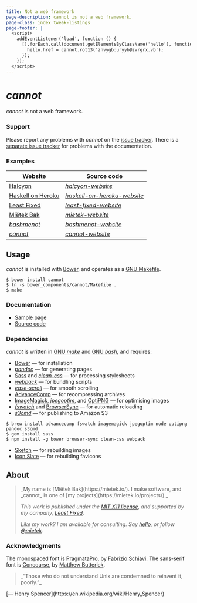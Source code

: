 ```yaml
---
title: Not a web framework
page-description: cannot is not a web framework.
page-class: index tweak-listings
page-footer: |
  <script>
    addEventListener('load', function () {
      [].forEach.call(document.getElementsByClassName('hello'), function (hello) {
        hello.href = cannot.rot13('znvygb:uryyb@zvrgrx.vb');
      });
    });
  </script>
---
```



_cannot_
========

_cannot_ is not a web framework.


### Support

Please report any problems with _cannot_ on the [issue tracker](https://github.com/mietek/cannot/issues/).  There is a [separate issue tracker](https://github.com/mietek/cannot-website/issues/) for problems with the documentation.


### Examples

Website                                           | Source code
--------------------------------------------------|--------------
[Halcyon](https://halcyon.sh/)                    | [_halcyon-website_](https://github.com/mietek/halcyon-website)
[Haskell on Heroku](https://haskellonheroku.com/) | [_haskell-on-heroku-website_](https://github.com/mietek/haskell-on-heroku-website)
[Least Fixed](https://leastfixed.com/)            | [_least-fixed-website_](https://github.com/mietek/least-fixed-website)
[Miëtek Bak](https://mietek.io/)                  | [_mietek-website_](https://github.com/mietek/mietek-website)
[_bashmenot_](https://bashmenot.mietek.io/)       | [_bashmenot-website_](https://github.com/mietek/bashmenot-website)
[_cannot_](https://cannot.mietek.io/)             | [_cannot-website_](https://github.com/mietek/cannot-website)


Usage
-----

_cannot_ is installed with [Bower](http://bower.io/), and operates as a [GNU Makefile](https://gnu.org/software/make/).

```
$ bower install cannot
$ ln -s bower_components/cannot/Makefile .
$ make
```


### Documentation

<div><nav>
<ul class="menu open">
<li><a href="/sample/">Sample page</a></li>
<li><a href="https://github.com/mietek/cannot">Source code</a></li>
</ul>
</nav></div>


### Dependencies

_cannot_ is written in [GNU _make_](https://gnu.org/software/make/) and [GNU _bash_](https://gnu.org/software/bash/), and requires:

- [Bower](http://bower.io/) — for installation
- [_pandoc_](http://johnmacfarlane.net/pandoc/) — for generating pages
- [Sass](http://sass-lang.com/) and [_clean-css_](https://github.com/jakubpawlowicz/clean-css) — for processing stylesheets
- [_webpack_](https://webpack.github.io/) — for bundling scripts
- [_ease-scroll_](https://github.com/mietek/ease-scroll) — for smooth scrolling
- [Advance<span class="small-caps">Comp</span>](http://advancemame.sourceforge.net/comp-readme.html) — for recompressing archives
- [ImageMagick](http://imagemagick.org/), [_jpegoptim_](https://github.com/tjko/jpegoptim), and [OptiPNG](http://optipng.sourceforge.net/) — for optimising images
- [_fswatch_](https://github.com/emcrisostomo/fswatch) and [BrowserSync](http://browsersync.io/) — for automatic reloading
- [_s3cmd_](http://s3tools.org/) — for publishing to Amazon S3

```
$ brew install advancecomp fswatch imagemagick jpegoptim node optipng pandoc s3cmd
$ gem install sass
$ npm install -g bower browser-sync clean-css webpack
```

- [Sketch](http://bohemiancoding.com/sketch/) — for rebuilding images
- [Icon Slate](http://kodlian.com/apps/icon-slate/) — for rebuilding favicons


About
-----

<div class="aside-like">
<a class="face mietek" href="https://mietek.io/"></a>
<blockquote>_My name is [Miëtek Bak](https://mietek.io/).  I make software, and _cannot_ is one of [my projects](https://mietek.io/projects/)._

_This work is published under the [MIT X11 license](/license/), and supported by my company, [Least Fixed](https://leastfixed.com/)._

_Like my work?  I am available for consulting.  Say <a class="hello" href="">hello</a>, or follow <a href="https://twitter.com/mietek">@mietek</a>._
</blockquote>
</div>


### Acknowledgments

The monospaced font is [PragmataPro](http://fsd.it/fonts/pragmatapro.htm), by [Fabrizio Schiavi](http://fsd.it/).  The sans-serif font is [Concourse](http://practicaltypography.com/concourse.html), by [Matthew Butterick](http://practicaltypography.com/).


<aside>
<a class="micro face henry-spencer" href="https://en.wikipedia.org/wiki/Henry_Spencer"></a>
<blockquote>_“Those who do not understand Unix are condemned to reinvent it, poorly.”_</blockquote>
<p>[— Henry Spencer](https://en.wikipedia.org/wiki/Henry_Spencer)</p>
</aside>
